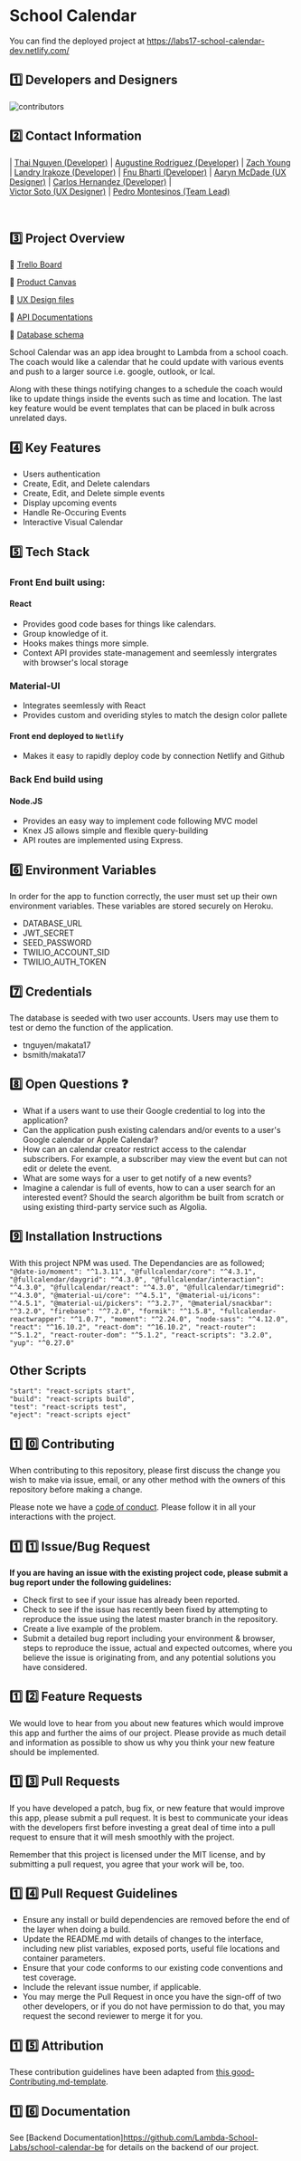 
# School Calendar

You can find the deployed project at https://labs17-school-calendar-dev.netlify.com/

## :one:  Developers and Designers

![contributors](school-cal/src/assets/images/Contributors.png)

## :two: Contact Information
|                                                                                                                      [Thai Nguyen (Developer)](https://github.com/thaiq8nguyen)                                        |                                       [Augustine Rodriguez (Developer)](https://github.com/arodri04)                                        |                                       [Zach Young](https://github.com/zachtyoung)                                        |                                       [Landry Irakoze (Developer)](https://github.com/LandryIrakoze)                                        |
 [Fnu Bharti (Developer)](https://github.com/bharti3bk) 
|                                       [Aaryn McDade (UX Designer)](https://github.com/)                                        |
                                       [Carlos Hernandez (Developer)](https://github.com/ch04937)                                        |  
                                       [Victor Soto (UX Designer)]() | [Pedro Montesinos (Team Lead)](https://github.com/pedrolmr)

<br>

## :three: Project Overview

:memo: [Trello Board](https://https://trello.com/b/DsQe2Rf5/school-calendar-main)

:memo: [Product Canvas](https://www.notion.so/School-Calendar-4f6d59c69ed5456c9b78174ac6292e00)

:memo: [UX Design files](https://www.figma.com/file/ZFCqLlEQkCcIBSUtrKIu0u/Aaryn-%2F-My-Notepad?node-id=81%3A0)

:memo: [API Documentations](https://lab17-makata.herokuapp.com/api-docs/)

:memo: [Database schema](https://dbdesigner.page.link/SgFU)

School Calendar was an app idea brought to Lambda from a school coach. The coach would like a calendar that he could update with various events and push to a larger source i.e. google, outlook, or Ical.

Along with these things notifying changes to a schedule the coach would like to update things inside the events such as time and location. The last key feature would be event templates that can be placed in bulk across unrelated days.


## 4️⃣ Key Features

-    Users authentication
-    Create, Edit, and Delete calendars
-    Create, Edit, and Delete simple events
-    Display upcoming events
-    Handle Re-Occuring Events
-    Interactive Visual Calendar


## :five: Tech Stack

### Front End built using:

#### React

-    Provides good code bases for things like calendars.
-    Group knowledge of it.
-    Hooks makes things more simple.
-    Context API provides state-management and seemlessly intergrates with browser's local storage

### Material-UI

-   Integrates seemlessly with React
-   Provides custom and overiding styles to match the design color pallete

#### Front end deployed to `Netlify`

-   Makes it easy to rapidly deploy code by connection Netlify and Github

### Back End build using

#### Node.JS

-   Provides an easy way to implement code following MVC model
-   Knex JS allows simple and flexible query-building
-   API routes are implemented using Express.
  

## :six: Environment Variables

In order for the app to function correctly, the user must set up their own environment variables. These variables are stored securely on Heroku.

-   DATABASE_URL
-   JWT_SECRET
-   SEED_PASSWORD
-   TWILIO_ACCOUNT_SID
-   TWILIO_AUTH_TOKEN

## :seven: Credentials

The database is seeded with two user accounts. Users may use them to test or demo the function of the application.

-   tnguyen/makata17
-   bsmith/makata17

## :eight: Open Questions ❓

-   What if a users want to use their Google credential to log into the application?
-   Can the application push existing calendars and/or events to a user's Google calendar or Apple Calendar?
-   How can an calendar creator restrict access to the calendar subscribers.  For example, a subscriber may view the event but can not edit or delete the event.
-   What are some ways for a user to get notify of a new events?
-   Imagine a calendar is full of events, how to can a user search for an interested event? Should the search algorithm be built from scratch or using existing third-party service such as Algolia.


## :nine: Installation Instructions

With this project NPM was used. The Dependancies are as followed; ```"@date-io/moment": "^1.3.11", "@fullcalendar/core": "^4.3.1", "@fullcalendar/daygrid": "^4.3.0", "@fullcalendar/interaction": "^4.3.0", "@fullcalendar/react": "^4.3.0", "@fullcalendar/timegrid": "^4.3.0", "@material-ui/core": "^4.5.1", "@material-ui/icons": "^4.5.1", "@material-ui/pickers": "^3.2.7", "@material/snackbar": "^3.2.0", "firebase": "^7.2.0", "formik": "^1.5.8", "fullcalendar-reactwrapper": "^1.0.7", "moment": "^2.24.0", "node-sass": "^4.12.0", "react": "^16.10.2", "react-dom": "^16.10.2", "react-router": "^5.1.2", "react-router-dom": "^5.1.2", "react-scripts": "3.2.0", "yup": "^0.27.0"```

## Other Scripts

    "start": "react-scripts start",
    "build": "react-scripts build",
    "test": "react-scripts test",
    "eject": "react-scripts eject"


## :one: :zero: Contributing

When contributing to this repository, please first discuss the change you wish to make via issue, email, or any other method with the owners of this repository before making a change.

Please note we have a [code of conduct](./CODE_OF_CONDUCT.md). Please follow it in all your interactions with the project.

## :one: :one: Issue/Bug Request
   
 **If you are having an issue with the existing project code, please submit a bug report under the following guidelines:**
 - Check first to see if your issue has already been reported.
 - Check to see if the issue has recently been fixed by attempting to reproduce the issue using the latest master branch in the repository.
 - Create a live example of the problem.
 - Submit a detailed bug report including your environment & browser, steps to reproduce the issue, actual and expected outcomes,  where you believe the issue is originating from, and any potential solutions you have considered.

## :one: :two: Feature Requests

We would love to hear from you about new features which would improve this app and further the aims of our project. Please provide as much detail and information as possible to show us why you think your new feature should be implemented.

## :one: :three: Pull Requests

If you have developed a patch, bug fix, or new feature that would improve this app, please submit a pull request. It is best to communicate your ideas with the developers first before investing a great deal of time into a pull request to ensure that it will mesh smoothly with the project.

Remember that this project is licensed under the MIT license, and by submitting a pull request, you agree that your work will be, too.

## :one: :four: Pull Request Guidelines

- Ensure any install or build dependencies are removed before the end of the layer when doing a build.
- Update the README.md with details of changes to the interface, including new plist variables, exposed ports, useful file locations and container parameters.
- Ensure that your code conforms to our existing code conventions and test coverage.
- Include the relevant issue number, if applicable.
- You may merge the Pull Request in once you have the sign-off of two other developers, or if you do not have permission to do that, you may request the second reviewer to merge it for you.

## :one: :five: Attribution

These contribution guidelines have been adapted from [this good-Contributing.md-template](https://gist.github.com/PurpleBooth/b24679402957c63ec426).

## :one: :six: Documentation

See [Backend Documentation]https://github.com/Lambda-School-Labs/school-calendar-be for details on the backend of our project.
